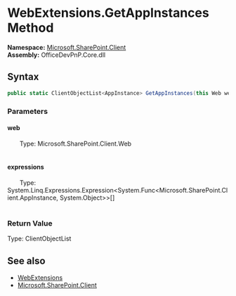 # WebExtensions.GetAppInstances Method  
  

**Namespace:** [Microsoft.SharePoint.Client](Microsoft.SharePoint.Client.md)  
**Assembly:** OfficeDevPnP.Core.dll  
## Syntax
```C#
public static ClientObjectList<AppInstance> GetAppInstances(this Web web, Expression<Func<AppInstance, Object>>[] expressions)
```
### Parameters
#### web  
&emsp;&emsp;Type: Microsoft.SharePoint.Client.Web  
&emsp;&emsp;  

  

#### expressions  
&emsp;&emsp;Type: System.Linq.Expressions.Expression&lt;System.Func&lt;Microsoft.SharePoint.Client.AppInstance, System.Object&gt;&gt;[]  
&emsp;&emsp;  

  

### Return Value
Type: ClientObjectList<AppInstance>  

## See also
- [WebExtensions](Microsoft.SharePoint.Client.WebExtensions.md) 
- [Microsoft.SharePoint.Client](Microsoft.SharePoint.Client.md) 
